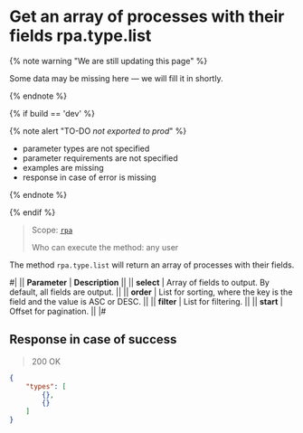 # Get an array of processes with their fields rpa.type.list

{% note warning "We are still updating this page" %}

Some data may be missing here — we will fill it in shortly.

{% endnote %}

{% if build == 'dev' %}

{% note alert "TO-DO _not exported to prod_" %}

- parameter types are not specified
- parameter requirements are not specified
- examples are missing
- response in case of error is missing

{% endnote %}

{% endif %}

> Scope: [`rpa`](../../../scopes/permissions.md)
>
> Who can execute the method: any user

The method `rpa.type.list` will return an array of processes with their fields.

#|
|| **Parameter** | **Description** ||
|| **select** | Array of fields to output. By default, all fields are output. ||
|| **order** | List for sorting, where the key is the field and the value is ASC or DESC. ||
|| **filter** | List for filtering. ||
|| **start** | Offset for pagination. ||
|#

## Response in case of success

> 200 OK

```json
{
    "types": [
        {},
        {}
    ]
}
```